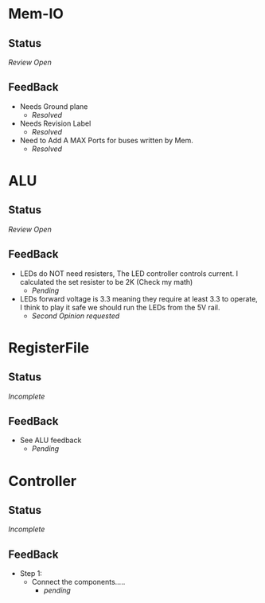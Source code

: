 # Mem-IO
## Status
*Review Open*
## FeedBack
- Needs Ground plane
  - *Resolved*
- Needs Revision Label
  - *Resolved*
- Need to Add A MAX Ports for buses written by Mem.
  - *Resolved*

# ALU
## Status
*Review Open*
## FeedBack
- LEDs do NOT need resisters, The LED controller controls current. I calculated the set resister to be 2K (Check my math)
  - *Pending*
- LEDs forward voltage is 3.3 meaning they require at least 3.3 to operate, I think to play it safe we should run the LEDs from the 5V rail. 
  - *Second Opinion requested*

# RegisterFile
## Status
*Incomplete*
## FeedBack
- See ALU feedback
    - *Pending*


# Controller
## Status
*Incomplete*
## FeedBack
- Step 1:
    - Connect the components.....
        - *pending*
